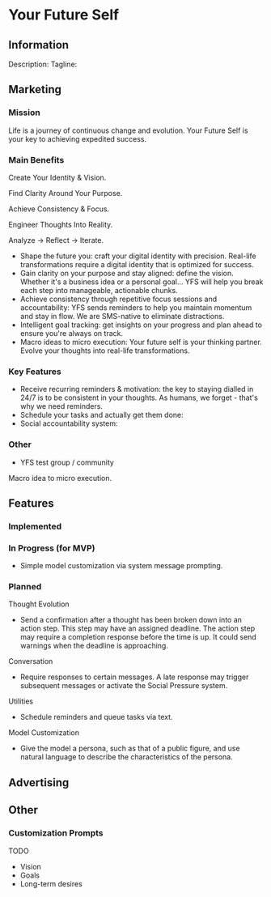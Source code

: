 # Your Future Self

## Information

Description:
Tagline:

## Marketing

### Mission

Life is a journey of continuous change and evolution. Your Future Self is your key to achieving expedited success.

### Main Benefits

Create Your Identity & Vision.

Find Clarity Around Your Purpose.

Achieve Consistency & Focus.

Engineer Thoughts Into Reality.

Analyze -> Reflect -> Iterate.

-   Shape the future you: craft your digital identity with precision. Real-life transformations require a digital identity that is optimized for success.
-   Gain clarity on your purpose and stay aligned: define the vision. Whether it's a business idea or a personal goal... YFS will help you break each step into manageable, actionable chunks.
-   Achieve consistency through repetitive focus sessions and accountability: YFS sends reminders to help you maintain momentum and stay in flow. We are SMS-native to eliminate distractions.
-   Intelligent goal tracking: get insights on your progress and plan ahead to ensure you're always on track.
-   Macro ideas to micro execution: Your future self is your thinking partner. Evolve your thoughts into real-life transformations.

### Key Features

-   Receive recurring reminders & motivation: the key to staying dialled in 24/7 is to be consistent in your thoughts. As humans, we forget - that's why we need reminders.
-   Schedule your tasks and actually get them done:
-   Social accountability system:

### Other

-   YFS test group / community

Macro idea to micro execution.

## Features

### Implemented

### In Progress (for MVP)

-   Simple model customization via system message prompting.

### Planned

Thought Evolution

-   Send a confirmation after a thought has been broken down into an action step. This step may have an assigned deadline. The action step may require a completion response before the time is up. It could send warnings when the deadline is approaching.

Conversation

-   Require responses to certain messages. A late response may trigger subsequent messages or activate the Social Pressure system.

Utilities

-   Schedule reminders and queue tasks via text.

Model Customization

-   Give the model a persona, such as that of a public figure, and use natural language to describe the characteristics of the persona.

## Advertising

## Other

### Customization Prompts

TODO

-   Vision
-   Goals
-   Long-term desires
